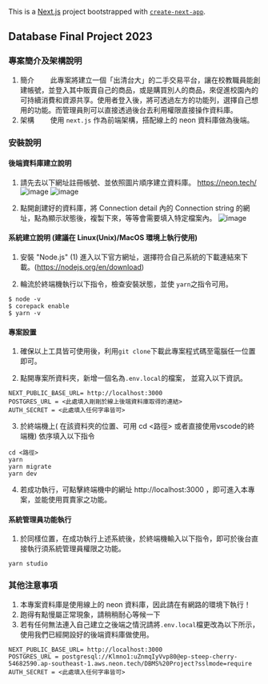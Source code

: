 This is a [Next.js](https://nextjs.org/) project bootstrapped with [`create-next-app`](https://github.com/vercel/next.js/tree/canary/packages/create-next-app).
## Database Final Project 2023

### 專案簡介及架構說明
1. 簡介
　　此專案將建立一個「出清台大」的二手交易平台，讓在校教職員能創建帳號，並登入其中販賣自己的商品，或是購買別人的商品，來促進校園內的可持續消費和資源共享。使用者登入後，將可透過左方的功能列，選擇自己想用的功能。而管理員則可以直接透過後台去利用權限直接操作資料庫。
2. 架構
　　使用 ```next.js``` 作為前端架構，搭配線上的 neon 資料庫做為後端。

### 安裝說明
#### 後端資料庫建立說明
1. 請先去以下網址註冊帳號、並依照圖片順序建立資料庫。
https://neon.tech/
![image](https://github.com/Kirumi1019/Final_Project_2023/assets/96559795/5f71b57a-61a6-4d3b-ba12-18367e3a2ad0)
![image](https://github.com/Kirumi1019/Final_Project_2023/assets/96559795/d3cb8748-4d17-450a-8793-6733e4f598a7)

2. 點開創建好的資料庫，將 Connection detail 內的 Connection string 的網址，點為顯示狀態後，複製下來，等等會需要填入特定檔案內。
![image](https://github.com/Kirumi1019/Final_Project_2023/assets/96559795/8ed61ce1-9d83-45de-b163-e2f9577bcf81)

#### 系統建立說明 (建議在 Linux(Unix)/MacOS 環境上執行使用)
1. 安裝 "Node.js"
    (1) 進入以下官方網址，選擇符合自己系統的下載連結來下載。(https://nodejs.org/en/download)

2. 輪流於終端機執行以下指令，檢查安裝狀態，並使 ```yarn```之指令可用。
```
$ node -v
$ corepack enable 
$ yarn -v  
```

#### 專案設置
1. 確保以上工具皆可使用後，利用```git clone```下載此專案程式碼至電腦任一位置即可。

2. 點開專案所資料夾，新增一個名為```.env.local```的檔案， 並寫入以下資訊。
```
NEXT_PUBLIC_BASE_URL= http://localhost:3000
POSTGRES_URL = <此處填入剛剛於線上後端資料庫取得的連結>
AUTH_SECRET = <此處填入任何字串皆可>
```

3. 於終端機上( 在該資料夾的位置、可用 cd <路徑> 或者直接使用vscode的終端機) 依序填入以下指令
```
cd <路徑>
yarn
yarn migrate
yarn dev
```
4. 若成功執行，可點擊終端機中的網址 http://localhost:3000 ，即可進入本專案，並能使用買賣家之功能。

#### 系統管理員功能執行
1. 於同樣位置，在成功執行上述系統後，於終端機輸入以下指令，即可於後台直接執行須系統管理員權限之功能。
```
yarn studio
```

### 其他注意事項
1. 本專案資料庫是使用線上的 neon 資料庫，因此請在有網路的環境下執行！
2. 跑得有點慢屬正常現象，請稍稍耐心等候一下
3. 若有任何無法連入自己建立之後端之情況請將```.env.local```檔更改為以下所示，使用我們已經開設好的後端資料庫做使用。
```
NEXT_PUBLIC_BASE_URL= http://localhost:3000
POSTGRES_URL = postgresql://Klmno1:uZnmqIyVvp80@ep-steep-cherry-54682590.ap-southeast-1.aws.neon.tech/DBMS%20Project?sslmode=require
AUTH_SECRET = <此處填入任何字串皆可>
```

